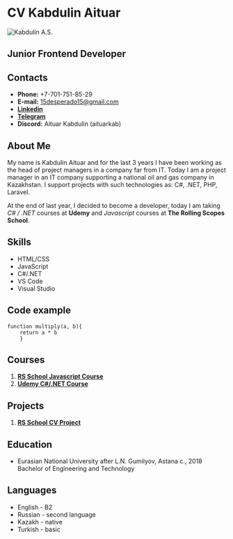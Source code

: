 # CV Kabdulin Aituar
![Kabdulin A.S.](https://ltdfoto.ru/images/2023/03/06/Aituar.jpg)

## Junior Frontend Developer

## Contacts
- **Phone:** +7-701-751-85-29
- **E-mail:** 15desperado15@gmail.com
- [**Linkedin**](https://www.linkedin.com/in/aituarkab/)
- [**Telegram**](https://t.me/aituarkab)
- **Discord:** Aituar Kabdulin (aituarkab)

## About Me 
My name is Kabdulin Aituar and for the last 3 years I have been working as the head of project managers in a company far from IT. Today I am a project manager in an IT company supporting a national oil and gas company in Kazakhstan. I support projects with such technologies as: С#, .NET, PHP, Laravel. 

At the end of last year, I decided to become a developer, today I am taking *C# / .NET* courses at **Udemy** and *Javascript* courses at **The Rolling Scopes School**.

## Skills
- HTML/CSS
- JavaScript
- C#/.NET
- VS Code
- Visual Studio

## Code example
    function multiply(a, b){
        return a * b
        }

## Courses
1. [**RS School Javascript Course**](https://app.rs.school/)
2. [**Udemy C#/.NET Course**](https://www.udemy.com/course/csharp-ru/)

## Projects
1. [**RS School CV Project**](https://github.com/aituarkab/rsschool-cv)

## Education
- Eurasian National University after L.N. Gumilyov, Astana c., 2018
Bachelor of Engineering and Technology

## Languages
- English - B2
- Russian - second language
- Kazakh - native
- Turkish - basic